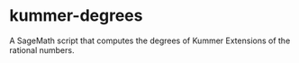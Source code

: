 # kummer-degrees
A SageMath script that computes the degrees of Kummer Extensions of the rational numbers.
